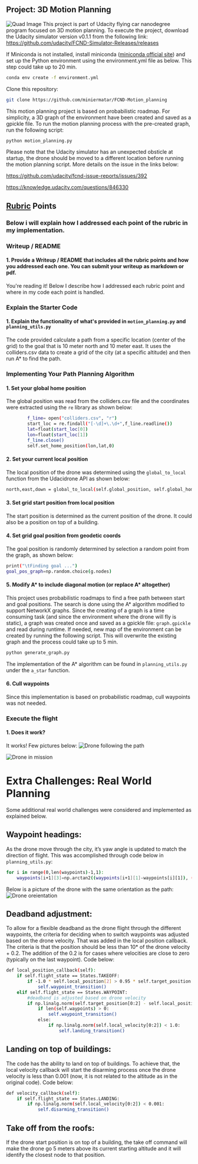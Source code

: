 ## Project: 3D Motion Planning
![Quad Image](./images/drone_in_the_air.png)
This project is part of Udacity flying car nanodegree program focused on 3D motion planning. To execute the project, download the Udacity simulator version v0.1.1 from the following link: https://github.com/udacity/FCND-Simulator-Releases/releases

If Miniconda is not installed, install miniconda ([miniconda official site](https://docs.conda.io/en/latest/miniconda.html)) and set up the Python environment using the environment.yml file as below. This step could take up to 20 min.
```sh
conda env create -f environment.yml
```

Clone this repository:
```sh
git clone https://github.com/miniermatar/FCND-Motion_planning
```

This motion planning project is based on probabilistic roadmap. For simplicity, a 3D graph of the environment have been created and saved as a gpickle file. To run the motion planning process with the pre-created graph, run the following script:
```sh
python motion_planning.py
```

Please note that the Udacity simulator has an unexpected obsticle at startup, the drone should be moved to a different location before running the motion planning script. More details on the issue in the links below:

https://github.com/udacity/fcnd-issue-reports/issues/392

https://knowledge.udacity.com/questions/846330

## [Rubric](https://review.udacity.com/#!/rubrics/1534/view) Points

### Below i will explain how I addressed each point of the rubric in my implementation.  

### Writeup / README

#### 1. Provide a Writeup / README that includes all the rubric points and how you addressed each one.  You can submit your writeup as markdown or pdf.  
You're reading it! Below I describe how I addressed each rubric point and where in my code each point is handled.

### Explain the Starter Code
#### 1. Explain the functionality of what's provided in `motion_planning.py` and `planning_utils.py`
The code provided calculate a path from a specific location (center of the grid) to the goal that is 10 meter north and 10 meter east. It uses the colliders.csv data to create a grid of the city (at a specific altitude) and then run A* to find the path. 

### Implementing Your Path Planning Algorithm
#### 1. Set your global home position
The global position was read from the colliders.csv file and the coordinates were extracted using the `re` library as shown below:
```sh
        f_line= open("colliders.csv", "r")
        start_loc = re.findall("[-\d]+\.\d+",f_line.readline())
        lat=float(start_loc[0])
        lon=float(start_loc[1])
        f_line.close()
        self.set_home_position(lon,lat,0)  
```

#### 2. Set your current local position
The local position of the drone was determined using the `global_to_local` function from the Udacidrone API as shown below:
```sh
north,east,down = global_to_local(self.global_position, self.global_home)
```

#### 3. Set grid start position from local position
The start position is determined as the current position of the drone. It could also be a position on top of a building.

#### 4. Set grid goal position from geodetic coords
The goal position is randomly determined by selection a random point from the graph, as shown below:
```sh
print("\tFinding goal ...")
goal_pos_graph=np.random.choice(g.nodes)
```

#### 5. Modify A* to include diagonal motion (or replace A* altogether)
This project uses probabilistic roadmaps to find a free path between start and goal positions. The search is done using the A* algorithm modified to support NetworkX graphs. Since the creating of a graph is a time consuming task (and since the environment where the drone will fly is static), a graph was created once and saved as a gpickle file: `graph.gpickle` and read during runtime. If needed, new map of the environment can be created by running the following script. This will overwrite the existing graph and the process could take up to 5 min.
```sh
python generate_graph.py
```
The implementation of the A* algorithm can be found in `planning_utils.py` under the `a_star` function.

#### 6. Cull waypoints 
Since this implementation is based on probabilistic roadmap, cull waypoints was not needed.

### Execute the flight
#### 1. Does it work?
It works! Few pictures below:
![Drone following the path](./images/drone_at_19m_altitute.png)

![Drone in mission](./images/drone_2m.png)

  
# Extra Challenges: Real World Planning
Some additional real world challenges were considered and implemented as explained below.

## Waypoint headings:
As the drone move through the city, it’s yaw angle is updated to match the direction of flight. This was accomplished through code below in `planning_utils.py`:
```sh
for i in range(0,len(waypoints)-1,1):
    waypoints[i+1][3]=np.arctan2((waypoints[i+1][1]-waypoints[i][1]), (waypoints[i+1][0]-waypoints[i][0]))
```
Below is a picture of the drone with the same orientation as the path:
![Drone oreientation](./images/drone_orientation.png)

## Deadband adjustment:
To allow for a flexible deadband as the drone flight through the different waypoints, the criteria for deciding when to switch waypoints was adjusted based on the drone velocity. That was added in the local position callback. The criteria is that the position should be less than 10* of the drone velocity + 0.2. The addition of the 0.2 is for cases where velocities are close to zero (typically on the last waypoint). Code below:
```sh
def local_position_callback(self):
    if self.flight_state == States.TAKEOFF:
        if -1.0 * self.local_position[2] > 0.95 * self.target_position[2]:
            self.waypoint_transition()
    elif self.flight_state == States.WAYPOINT:
        #deadband is adjusted based on drone velocity
        if np.linalg.norm(self.target_position[0:2] - self.local_position[0:2]) < (0.1* np.linalg.norm(self.local_velocity[0:2])+0.2):
            if len(self.waypoints) > 0:
                self.waypoint_transition()
            else:
                if np.linalg.norm(self.local_velocity[0:2]) < 1.0:
                    self.landing_transition()
```

## Landing on top of buildings:
The code has the ability to land on top of buildings. To achieve that, the local velocity callback will start the disarming process once the drone velocity is less than 0.001 (now, it is not related to the altitude as in the original code). Code below:
```sh
def velocity_callback(self):
    if self.flight_state == States.LANDING:
        if np.linalg.norm(self.local_velocity[0:2]) < 0.001:
            self.disarming_transition()
```

## Take off from the roofs:
If the drone start position is on top of a building, the take off command will make the drone go 5 meters above its current starting altitude and it will identify the closest node to that position.


